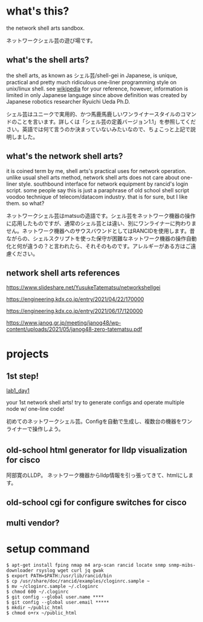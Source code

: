 
# what's this?

the network shell arts sandbox.

ネットワークシェル芸の遊び場です。

## what's the shell arts?

the shell arts, as known as シェル芸/shell-gei in Japanese, is unique, practical and pretty much ridiculous one-liner programming style on unix/linux shell. see [wikipedia](https://ja.wikipedia.org/wiki/USP%E5%8F%8B%E3%81%AE%E4%BC%9A#%E3%82%B7%E3%82%A7%E3%83%AB%E8%8A%B8) for your reference, however, information is limited in only Japanese language since above definition was created by Japanese robotics researcher Ryuichi Ueda Ph.D.

シェル芸はユニークで実用的、かつ馬鹿馬鹿しいワンライナースタイルのコマンドのことを言います。詳しくは「シェル芸の定義バージョン1.1」を参照してください。英語では何て言うのか決まっていないみたいなので、ちょこっと上記で説明しました。

## what's the network shell arts?

it is coined term by me, shell arts's practical uses for network operation. unlike usual shell arts method, network shell arts does not care about one-liner style. southbound interface for network equipment by rancid's login script. some people say this is just a paraphrase of old school shell script voodoo technique of telecom/datacom industry. that is for sure, but I like them. so what?

ネットワークシェル芸はmatsuの造語です。シェル芸をネットワーク機器の操作に応用したものですが、通常のシェル芸とは違い、別にワンライナーに拘わりません。ネットワーク機器へのサウスバウンドとしてはRANCIDを使用します。昔ながらの、シェルスクリプトを使った保守が困難なネットワーク機器の操作自動化と何が違うの？と言われたら、それそのものです。アレルギーがある方はご遠慮ください。

## network shell arts references

https://www.slideshare.net/YusukeTatematsu/networkshellgei

https://engineering.kdx.co.jp/entry/2021/04/22/170000

https://engineering.kdx.co.jp/entry/2021/06/17/120000

https://www.janog.gr.jp/meeting/janog48/wp-content/uploads/2021/05/janog48-zero-tatematsu.pdf


# projects

## 1st step!

[lab1_day1](lab1_day1/)

your 1st network shell arts! try to generate configs and operate multiple node w/ one-line code!

初めてのネットワークシェル芸。Configを自動で生成し、複数台の機器をワンライナーで操作しよう。

## old-school html generator for lldp visualization　for cisco

阿部寛のLLDP。
ネットワーク機器からlldp情報を引っ張ってきて、htmlにします。

## old-school cgi for configure switches for cisco

## multi vendor?


# setup command

```
$ apt-get install fping nmap m4 arp-scan rancid locate snmp snmp-mibs-downloader rsyslog wget curl jq gwak
$ export PATH=$PATH:/usr/lib/rancid/bin
$ cp /usr/share/doc/rancid/examples/cloginrc.sample ~
$ mv ~/cloginrc.sample ~/.cloginrc
$ chmod 600 ~/.cloginrc
$ git config --global user.name ****
$ git config --global user.email *****
$ mkdir ~/public_html
$ chmod o+rx ~/public_html
```